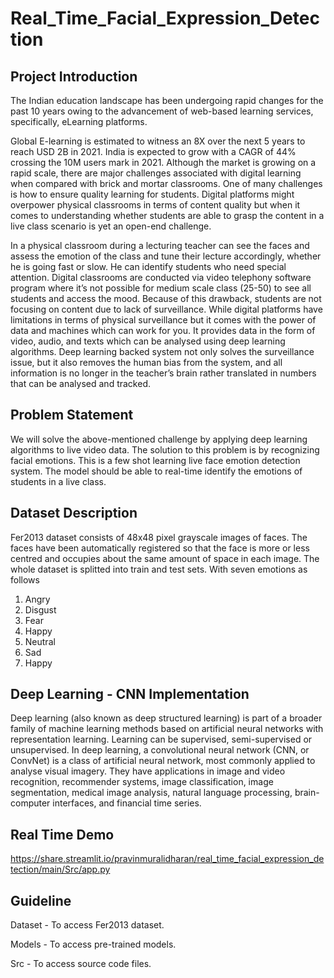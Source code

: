 # Real_Time_Facial_Expression_Detection
 ## Project Introduction
 The Indian education landscape has been undergoing rapid changes for the past 10 years owing to the advancement of web-based learning services, specifically, eLearning platforms.

Global E-learning is estimated to witness an 8X over the next 5 years to reach USD 2B in 2021. India is expected to grow with a CAGR of 44% crossing the 10M users mark in 2021. Although the market is growing on a rapid scale, there are major challenges associated with digital learning when compared with brick and mortar classrooms. One of many challenges is how to ensure quality learning for students. Digital platforms might overpower physical classrooms in terms of content quality but when it comes to understanding whether  students are able to grasp the content in a live class scenario is yet an open-end challenge.

In a physical classroom during a lecturing teacher can see the faces and assess the emotion of the class and tune their lecture accordingly, whether he is going fast or slow. He can identify students who need special attention. Digital classrooms are conducted via video telephony software program where it’s not possible for medium scale class (25-50) to see all students and access the mood. Because of this drawback, students are not focusing on content due to lack of surveillance. While digital platforms have limitations in terms of physical surveillance but it comes with the power of data and machines which can work for you. It provides data in the form of video, audio, and texts
which can be analysed using deep learning algorithms. Deep learning backed system not only solves the surveillance issue, but it also removes the human bias from the system, and all information is no longer in the teacher’s brain rather translated in numbers that can be analysed and tracked.

## Problem Statement
We will solve the above-mentioned challenge by applying deep learning algorithms to live video data. The solution to this problem is by recognizing facial emotions. This is a few shot learning live face emotion detection system. The model should be able to real-time identify the emotions of students in a live class.

## Dataset Description
Fer2013 dataset consists of 48x48 pixel grayscale images of faces. The faces have been automatically registered so that the face is more or less centred and occupies about the same amount of space in each image. The whole dataset is splitted into train and test sets. With seven emotions as follows
1.	Angry
2.	Disgust
3.	Fear
4.	Happy
5.	Neutral
6.	Sad
7.	Happy

## Deep Learning - CNN Implementation
Deep learning (also known as deep structured learning) is part of a broader family of machine learning methods based on artificial neural networks with representation learning. Learning can be supervised, semi-supervised or unsupervised. In deep learning, a convolutional neural network (CNN, or ConvNet) is a class of artificial neural network, most commonly applied to analyse visual imagery. They have applications in image and video recognition, recommender systems, image classification, image segmentation, medical image analysis, natural language processing, brain-computer interfaces, and financial time series.

## Real Time Demo
https://share.streamlit.io/pravinmuralidharan/real_time_facial_expression_detection/main/Src/app.py

## Guideline
Dataset - To access Fer2013 dataset.

Models - To access pre-trained models.

Src - To access source code files.




